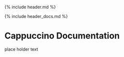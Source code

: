 {% include header.md %}

{% include header_docs.md %}

# Cappuccino Documentation
place holder text
